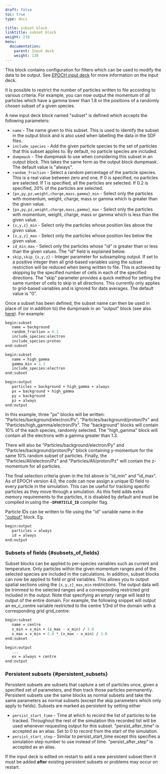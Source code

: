 ```yaml
---
draft: false
toc: true
type: docs

title: subset block
linktitle: subset block
weight: 210
menu:
  documentation:
    parent: Input deck
    weight: 130
---
```


This block contains configuration for filters which can be used to
modify the data to be output. See [EPOCH input
deck][Input_deck] for more information on the input
deck.

It is possible to restrict the number of particles written to file
according to various criteria. For example, you can now output the
momentum of all particles which have a gamma lower than 1.8 or the
positions of a randomly chosen subset of a given species.

A new input deck block named "subset" is defined which accepts the
following parameters:
- `name` - The name given to this subset. This is used to
identify the subset in the output block and is also used when labelling
the data in the SDF files.
- `include_species` - Add the given particle species to the
set of particles that this subset applies to. By default, no particle
species are included.
- `dumpmask` - The dumpmask to use when considering this
subset in an output block. This takes the same form as the output block
dumpmask. The default value is "always".
- `random_fraction` - Select a random percentage of the
particle species. This is a real value between zero and one. If 0 is
specified, no particles are selected. If 1 is specified, all the
particles are selected. If 0.2 is specified, 20% of the particles are
selected.
- `{px,py,pz,weight,charge,mass,gamma}_min` - Select only
the particles with momentum, weight, charge, mass or gamma which is
greater than the given value.
- `{px,py,pz,weight,charge,mass,gamma}_max` - Select only
the particles with momentum, weight, charge, mass or gamma which is less
than the given value.
- `{x,y,z}_min` - Select only the particles whose position
lies above the given value.
- `{x,y,z}_max` - Select only the particles whose position
lies below the given value.
- `id_min,max` - Select only the particles whose "id" is
greater than or less than the given values. The "id" field is explained
below.
- `skip,skip_{x,y,z}` - Integer parameter for subsampling
output. If set to a positive integer then all grid-based variables using
the subset restriction will be reduced when being written to file. This
is achieved by skipping by the specified number of cells in each of the
specified directions. The "skip" parameter provides a quick method for
setting the same number of cells to skip in all directions. This
currently only applies to grid-based variables and is ignored for data
averages. The default value is "0".

Once a subset has been defined, the subset name can then be used in
place of (or in addition to) the dumpmask in an "output" block (see also
[here][Input_deck_output_block__dumpmask]). For example:

```perl
begin:subset
   name = background
   random_fraction = 0.1
   include_species:electron
   include_species:proton
end:subset

begin:subset
   name = high_gamma
   gamma_min = 1.3
   include_species:electron
end:subset

begin:output
   particles = background + high_gamma + always
   px = background + high_gamma
   py = background
   pz = always
end:output
```

In this example, three "px" blocks will be written:
"Particles/background/electron/Px", "Particles/background/proton/Px" and
"Particles/high_gamma/electron/Px". The "background" blocks will
contain 10% of the each species, randomly selected. The "high_gamma"
block will contain all the electrons with a gamma greater than 1.3.

There will also be "Particles/background/electron/Py" and
"Particles/background/proton/Py" block containing y-momentum for the
same 10% random subset of particles. Finally, the
"Particles/All/electron/Pz" and "Particles/All/proton/Pz" will contain
the z-momentum for all particles.

The final selection criteria given in the list above is "id_min" and
"id_max". As of EPOCH version 4.0, the code can now assign a unique ID
field to every particle in the simulation. This can be useful for
tracking specific particles as they move through a simulation. As this
field adds extra memory requirements to the particles, it is disabled by
default and must be compiled in using the **`-DPARTICLE_ID`** compiler
flag.

Particle IDs can be written to file using the "id" variable name in the
["output"][Input_deck_output_block] block. Eg.

```perl
begin:output
   particles = always
   id = always
end:output
```

### Subsets of fields {#subsets_of_fields}

Subset blocks can be applied to per-species variables such as current
and temperature. Only particles within the given momentum ranges and of
the selected species are included in the calculations. In addition,
subset blocks can now be applied to field or grid variables. This allows
you to output spatial sections using the `{x,y,z}_max,min`
restrictions. The output data will be trimmed to the selected ranges and
a corresponding restricted grid included in the output. Note that
specifying an empty range will lead to output of the entire domain. For
example, the following snippet will output an ex_c_centre variable
restricted to the centre 1/3rd of the domain with a corresponding grid
grid_centre:

```perl
begin:subset
   name = centre
   x_min = x_min + (x_max - x_min) / 3.0
   x_max = x_min + 2.0 * (x_max - x_min) / 3.0
end:subset

begin:output 
   ...
   ex = always + centre
end:output
```

### Persistent subsets {#persistent_subsets}

Persistent subsets are subsets that capture a set of particles once,
given a specified set of parameters, and then track those particles
permanently. Persistent subsets use the same blocks as normal subsets
and take the same parameters as normal subsets (except the skip
parameters which only apply to fields). Subsets are marked as persistent
by setting either

-   `persist_start_time` - Time at which to record the list
    of particles to be tracked. Throughout the rest of the simulation
    this recorded list will be used whenever requesting output for this
    subset. "persist_after_time" is accepted as an alias. Set to 0
    to record from the start of the simulation.
-   `persist_start_step` - Similar to persist_start_time
    except this specifies a simulation step number to use instead of
    time. "persist_after_step" is accepted as an alias.

If the input deck is edited on restart to add a new persistent subset
then it must be added **after** existing persistent subsets or problems
may occur on restart.



<!-- ########################  Cross references  ######################## -->


[Input_deck]: /documentation/input_deck/input_deck
[Input_deck_output_block]: /documentation/input_deck/input_deck_output_block
[Input_deck_output_block__dumpmask]: /documentation/input_deck/input_deck_output_block/#dumpmask
